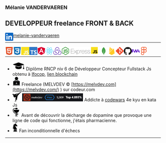 ### Mélanie VANDERVAEREN
## DEVELOPPEUR freelance FRONT & BACK
[<img align="left" alt="linkedin" width="26px" src=linkedin-color.svg />melanie-vandervaeren](https://www.linkedin.com/in/melanie-vandervaeren/)

---
<img align="left" alt="HTML" width="26px" src=html5-color.svg />
<img align="left" alt="CSS" width="26px" src=css3-color.svg />
<img align="left" alt="js" width="26px" src=javascript-color.svg />
<img align="left" alt="typescript" width="26px" src=typescript-color.svg />
<img align="left" alt="angular" width="26px" src=angular-color.svg />
<img align="left" alt="react" width="26px" src=react-color.svg />
<img align="left" alt="redux" width="26px" src=redux-color.svg />
<img align="left" alt="node" width="26px" src=nodedotjs-color.svg />
<img align="left" alt="express" height="25px" src=ex.png />
<img align="left" alt="mongodb" width="26px" src=mongodb-color.svg />
<img align="left" alt="firebase" width="26px" src=firebase-color.svg />
<img align="left" alt="git" width="26px" src=git-color.svg />
<img align="left" alt="github" width="26px" src=github-color.svg />
<img align="left" alt="pwa" width="26px" src=pwa-color.svg />
<img align="left" alt="figma" width="26px" src=figma-color.svg />

<br>

---
- <img height="30px" alt="diplome" src=diplome.png /> Diplôme RNCP niv 6 de Développeur Concepteur Fullstack Js obtenu à [Ifocop](https://www.ifocop.fr/centres-de-formation/paris-11/), [lien blockchain](https://www.ifocop.fr/certifications/?key=2CBE7D49294B391C1CB67E790C8A33848623DBC1D09376B51720503392ED7D2AZ1lPcWpEMEovbVpXd0YxSitOdjA1Vmw4eXF5MTVaN1YxMHJjYzdoaFpFdXhqNFd0)
- <img height="30px" alt="freelance" src=freelance.png /> Freelance (MELVDEV &copy; [https://melvdev.com](https://melvdev.com/) ) sur codeur.com 
- <img height="30px" alt="karaté" src=judo.png /> <img  alt="codewars" src=kata.png height="26px" /> Addicte à [codewars](https://www.codewars.com/users/melvdev) 4e kyu en kata Js
- <img src=pharma.png height='30px' alt='pharmacie'/> Avant de découvrir la décharge de dopamine que provoque une ligne de code qui fonctionne, j'étais pharmacienne.
- <img height='30px' alt='chess' src=echec.png/> Fan inconditionnelle d'échecs 

---





